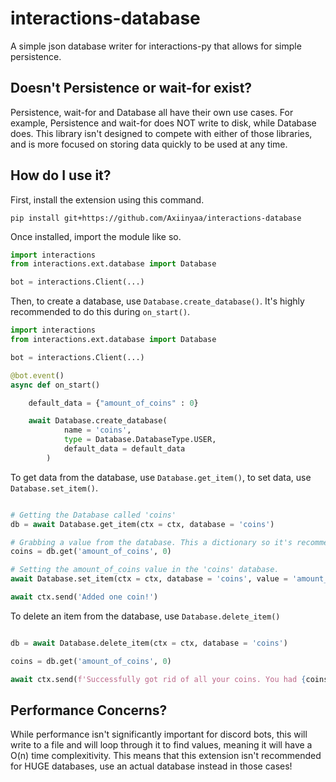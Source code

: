 # interactions-database
A simple json database writer for interactions-py that allows for simple persistence.

## Doesn't Persistence or wait-for exist?
Persistence, wait-for and Database all have their own use cases. For example, Persistence and wait-for does NOT write to disk, while Database does. This library isn't designed to compete with either of those libraries, and is more focused on storing data quickly to be used at any time.

## How do I use it?
First, install the extension using this command.
```
pip install git+https://github.com/Axiinyaa/interactions-database
```

Once installed, import the module like so.

```py
import interactions
from interactions.ext.database import Database

bot = interactions.Client(...)
```

Then, to create a database, use ``Database.create_database()``. It's highly recommended to do this during ``on_start()``.
```py
import interactions
from interactions.ext.database import Database

bot = interactions.Client(...)

@bot.event()
async def on_start()

    default_data = {"amount_of_coins" : 0}

    await Database.create_database(
            name = 'coins',
            type = Database.DatabaseType.USER,
            default_data = default_data
        )
```

To get data from the database, use ``Database.get_item()``, to set data, use ``Database.set_item()``.

```py

# Getting the Database called 'coins'
db = await Database.get_item(ctx = ctx, database = 'coins')

# Grabbing a value from the database. This a dictionary so it's recommended to use the get() function.
coins = db.get('amount_of_coins', 0)

# Setting the amount_of_coins value in the 'coins' database.
await Database.set_item(ctx = ctx, database = 'coins', value = 'amount_of_coins', data = coins + 1)

await ctx.send('Added one coin!')
```

To delete an item from the database, use ``Database.delete_item()``

```py

db = await Database.delete_item(ctx = ctx, database = 'coins')

coins = db.get('amount_of_coins', 0)

await ctx.send(f'Successfully got rid of all your coins. You had {coins} amount of coins!`)

```

## Performance Concerns?
While performance isn't significantly important for discord bots, this will write to a file and will loop through it to find values, meaning it will have a O(n) time complexitivity. This means that this extension isn't recommended for HUGE databases, use an actual database instead in those cases!
